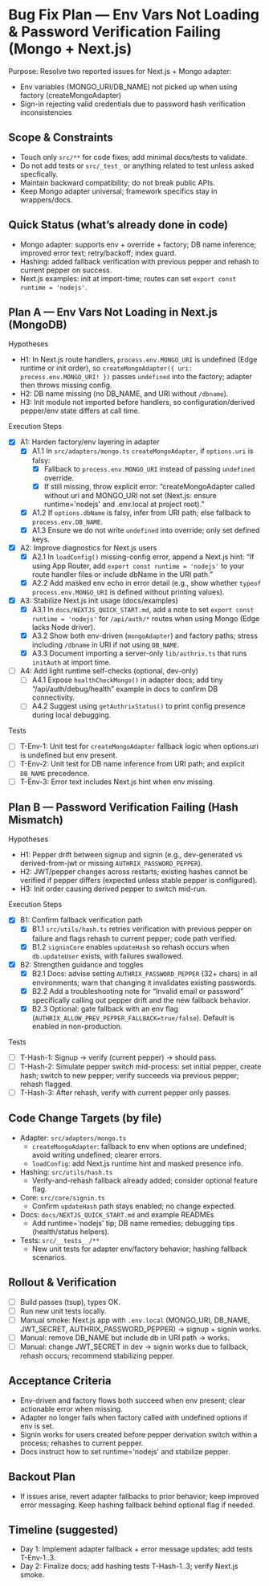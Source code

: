 # Bug Fix Plan — Env Vars Not Loading & Password Verification Failing (Mongo + Next.js)

Purpose: Resolve two reported issues for Next.js + Mongo adapter:
- Env variables (MONGO_URI/DB_NAME) not picked up when using factory (createMongoAdapter)
- Sign-in rejecting valid credentials due to password hash verification inconsistencies

## Scope & Constraints
- Touch only `src/**` for code fixes; add minimal docs/tests to validate.
- Do not add tests or `src/_test_` or anything related to test unless asked specfically.
- Maintain backward compatibility; do not break public APIs.
- Keep Mongo adapter universal; framework specifics stay in wrappers/docs.

## Quick Status (what’s already done in code)
- Mongo adapter: supports env + override + factory; DB name inference; improved error text; retry/backoff; index guard.
- Hashing: added fallback verification with previous pepper and rehash to current pepper on success.
- Next.js examples: init at import-time; routes can set `export const runtime = 'nodejs'`.

## Plan A — Env Vars Not Loading in Next.js (MongoDB)

Hypotheses
- H1: In Next.js route handlers, `process.env.MONGO_URI` is undefined (Edge runtime or init order), so `createMongoAdapter({ uri: process.env.MONGO_URI! })` passes `undefined` into the factory; adapter then throws missing config.
- H2: DB name missing (no DB_NAME, and URI without `/dbname`).
- H3: Init module not imported before handlers, so configuration/derived pepper/env state differs at call time.

Execution Steps
- [x] A1: Harden factory/env layering in adapter
	- [x] A1.1 In `src/adapters/mongo.ts` `createMongoAdapter`, if `options.uri` is falsy:
		- [x] Fallback to `process.env.MONGO_URI` instead of passing `undefined` override.
		- [x] If still missing, throw explicit error: “createMongoAdapter called without uri and MONGO_URI not set (Next.js: ensure runtime='nodejs' and .env.local at project root).”
	- [x] A1.2 If `options.dbName` is falsy, infer from URI path; else fallback to `process.env.DB_NAME`.
	- [x] A1.3 Ensure we do not write `undefined` into override; only set defined keys.

- [x] A2: Improve diagnostics for Next.js users
	- [x] A2.1 In `loadConfig()` missing-config error, append a Next.js hint: “If using App Router, add `export const runtime = 'nodejs'` to your route handler files or include dbName in the URI path.”
	- [x] A2.2 Add masked env echo in error detail (e.g., show whether `typeof process.env.MONGO_URI` is defined without printing values).

- [x] A3: Stabilize Next.js init usage (docs/examples)
	- [x] A3.1 In `docs/NEXTJS_QUICK_START.md`, add a note to set `export const runtime = 'nodejs'` for `/api/auth/*` routes when using Mongo (Edge lacks Node driver).
	- [x] A3.2 Show both env-driven (`mongoAdapter`) and factory paths; stress including `/dbname` in URI if not using `DB_NAME`.
	- [x] A3.3 Document importing a server-only `lib/authrix.ts` that runs `initAuth` at import time.

- [ ] A4: Add light runtime self-checks (optional, dev-only)
	- [ ] A4.1 Expose `healthCheckMongo()` in adapter docs; add tiny “/api/auth/debug/health” example in docs to confirm DB connectivity.
	- [ ] A4.2 Suggest using `getAuthrixStatus()` to print config presence during local debugging.

Tests
- [ ] T-Env-1: Unit test for `createMongoAdapter` fallback logic when options.uri is undefined but env present.
- [ ] T-Env-2: Unit test for DB name inference from URI path; and explicit `DB_NAME` precedence.
- [ ] T-Env-3: Error text includes Next.js hint when env missing.

## Plan B — Password Verification Failing (Hash Mismatch)

Hypotheses
- H1: Pepper drift between signup and signin (e.g., dev-generated vs derived-from-jwt or missing `AUTHRIX_PASSWORD_PEPPER`).
- H2: JWT/pepper changes across restarts; existing hashes cannot be verified if pepper differs (expected unless stable pepper is configured).
- H3: Init order causing derived pepper to switch mid-run.

Execution Steps
- [x] B1: Confirm fallback verification path
	- [x] B1.1 `src/utils/hash.ts` retries verification with previous pepper on failure and flags rehash to current pepper; code path verified.
	- [x] B1.2 `signinCore` enables `updateHash` so rehash occurs when `db.updateUser` exists, with failures swallowed.

- [x] B2: Strengthen guidance and toggles
	- [x] B2.1 Docs: advise setting `AUTHRIX_PASSWORD_PEPPER` (32+ chars) in all environments; warn that changing it invalidates existing passwords.
	- [x] B2.2 Add a troubleshooting note for “Invalid email or password” specifically calling out pepper drift and the new fallback behavior.
	- [x] B2.3 Optional: gate fallback with an env flag (`AUTHRIX_ALLOW_PREV_PEPPER_FALLBACK=true/false`). Default is enabled in non-production.

Tests
- [ ] T-Hash-1: Signup → verify (current pepper) → should pass.
- [ ] T-Hash-2: Simulate pepper switch mid-process: set initial pepper, create hash; switch to new pepper; verify succeeds via previous pepper; rehash flagged.
- [ ] T-Hash-3: After rehash, verify with current pepper only passes.

## Code Change Targets (by file)
- Adapter: `src/adapters/mongo.ts`
	- `createMongoAdapter`: fallback to env when options are undefined; avoid writing undefined; clearer errors.
	- `loadConfig`: add Next.js runtime hint and masked presence info.
- Hashing: `src/utils/hash.ts`
	- Verify-and-rehash fallback already added; consider optional feature flag.
- Core: `src/core/signin.ts`
	- Confirm `updateHash` path stays enabled; no change expected.
- Docs: `docs/NEXTJS_QUICK_START.md` and example READMEs
	- Add runtime='nodejs' tip; DB name remedies; debugging tips (health/status helpers).
- Tests: `src/__tests__/**`
	- New unit tests for adapter env/factory behavior; hashing fallback scenarios.

## Rollout & Verification
- [ ] Build passes (tsup), types OK.
- [ ] Run new unit tests locally.
- [ ] Manual smoke: Next.js app with `.env.local` (MONGO_URI, DB_NAME, JWT_SECRET, AUTHRIX_PASSWORD_PEPPER) → signup + signin works.
- [ ] Manual: remove DB_NAME but include db in URI path → works.
- [ ] Manual: change JWT_SECRET in dev → signin works due to fallback, rehash occurs; recommend stabilizing pepper.

## Acceptance Criteria
- Env-driven and factory flows both succeed when env present; clear actionable error when missing.
- Adapter no longer fails when factory called with undefined options if env is set.
- Signin works for users created before pepper derivation switch within a process; rehashes to current pepper.
- Docs instruct how to set runtime='nodejs' and stabilize pepper.

## Backout Plan
- If issues arise, revert adapter fallbacks to prior behavior; keep improved error messaging. Keep hashing fallback behind optional flag if needed.

## Timeline (suggested)
- Day 1: Implement adapter fallback + error message updates; add tests T-Env-1..3.
- Day 2: Finalize docs; add hashing tests T-Hash-1..3; verify Next.js smoke.

